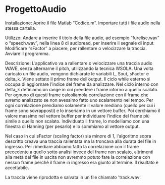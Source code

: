 # ProgettoAudio
Installazione:
Aprire il file Matlab “Codice.m”.
Importare tutti i file audio nella stessa cartella.

Utilizzo:
Andare a inserire il titolo della file audio, ad esempio “furelise.wav” o “speech.wav”, nella linea 8 di audioread, per inserire il segnale di input.
Modificare “sFactor” a piacere, per rallentare o velocizzare la traccia.
Avviare il programma.

Descrizione:
L’applicativo va a rallentare o velocizzare una traccia audio WAVE, senza alternarne il pitch, utilizzando la tecnica WSOLA.
Una volta caricato un file audio, vengono dichiarate le variabili L, Sout, sFactor e delta_k.
Viene settato il primo frame dell’output.
Il ciclo while esterno si occupa di aggiornare l'indice del frame da analizzare.
Nel ciclo interno con delta_k definiamo un range in cui prendere i frame intorno a quello scalato. Per ognuno di questi frame calcoliamola correlazione con il frame che avremo analizzato se non avessimo fatto uno scalamento nel tempo. Per ogni correlazione prendiamo solamente il valore mediano (quello per cui i frame sono sovrapposti) e lo inseriamo in un vettore buffer.
Poi cerchiamo il valore massimo nel vettore buffer per individuare l'indice del frame più simile a quello non scalato.
Individuato il frame, lo modelliamo con una finestra di Hanning (per pesarlo) e lo sommiamo al vettore output.

Nel caso in cui sFactor (scaling factor) sia minore di 1, l'algoritmo sopra descritto creava una traccia rallentata ma la troncava alla durata del file in ingresso. Per rimediare abbiamo fatto la correlazione con il frame precedente a quello sotto analisi invece del frame non scalato, altrimenti alla metà del file in uscita non avremmo potuto fare la correlazione con nessun frame perchè il frame in ingresso era giunto al termine.
Il risultato è accettabile.

La traccia viene riprodotta e salvata in un file chiamato 'track.wav'.
